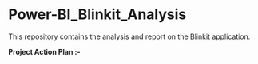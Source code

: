 # Power-BI_Blinkit_Analysis
This repository contains the analysis and report on the Blinkit application.

**Project Action Plan :-**

